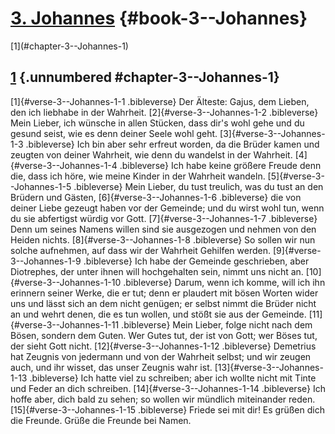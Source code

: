 # [3. Johannes](ch001.xhtml) {#book-3--Johannes}

<div id="chapterlinks-3--Johannes" class="chapterlinks">[1](#chapter-3--Johannes-1) </div>

## [1](#book-3--Johannes) {.unnumbered #chapter-3--Johannes-1}
[1]{#verse-3--Johannes-1-1 .bibleverse} Der Älteste: Gajus, dem Lieben, den ich liebhabe in der Wahrheit. 
[2]{#verse-3--Johannes-1-2 .bibleverse} Mein Lieber, ich wünsche in allen Stücken, dass dir's wohl gehe und du gesund seist, wie es denn deiner Seele wohl geht. [3]{#verse-3--Johannes-1-3 .bibleverse} Ich bin aber sehr erfreut worden, da die Brüder kamen und zeugten von deiner Wahrheit, wie denn du wandelst in der Wahrheit. [4]{#verse-3--Johannes-1-4 .bibleverse} Ich habe keine größere Freude denn die, dass ich höre, wie meine Kinder in der Wahrheit wandeln. [5]{#verse-3--Johannes-1-5 .bibleverse} Mein Lieber, du tust treulich, was du tust an den Brüdern und Gästen, [6]{#verse-3--Johannes-1-6 .bibleverse} die von deiner Liebe gezeugt haben vor der Gemeinde; und du wirst wohl tun, wenn du sie abfertigst würdig vor Gott. [7]{#verse-3--Johannes-1-7 .bibleverse} Denn um seines Namens willen sind sie ausgezogen und nehmen von den Heiden nichts. [8]{#verse-3--Johannes-1-8 .bibleverse} So sollen wir nun solche aufnehmen, auf dass wir der Wahrheit Gehilfen werden. [9]{#verse-3--Johannes-1-9 .bibleverse} Ich habe der Gemeinde geschrieben, aber Diotrephes, der unter ihnen will hochgehalten sein, nimmt uns nicht an. [10]{#verse-3--Johannes-1-10 .bibleverse} Darum, wenn ich komme, will ich ihn erinnern seiner Werke, die er tut; denn er plaudert mit bösen Worten wider uns und lässt sich an dem nicht genügen; er selbst nimmt die Brüder nicht an und wehrt denen, die es tun wollen, und stößt sie aus der Gemeinde. 
[11]{#verse-3--Johannes-1-11 .bibleverse} Mein Lieber, folge nicht nach dem Bösen, sondern dem Guten. Wer Gutes tut, der ist von Gott; wer Böses tut, der sieht Gott nicht. [12]{#verse-3--Johannes-1-12 .bibleverse} Demetrius hat Zeugnis von jedermann und von der Wahrheit selbst; und wir zeugen auch, und ihr wisset, das unser Zeugnis wahr ist. 
[13]{#verse-3--Johannes-1-13 .bibleverse} Ich hatte viel zu schreiben; aber ich wollte nicht mit Tinte und Feder an dich schreiben. [14]{#verse-3--Johannes-1-14 .bibleverse} Ich hoffe aber, dich bald zu sehen; so wollen wir mündlich miteinander reden. [15]{#verse-3--Johannes-1-15 .bibleverse} Friede sei mit dir! Es grüßen dich die Freunde. Grüße die Freunde bei Namen.